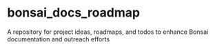 # bonsai_docs_roadmap
A repository for project ideas, roadmaps, and todos to enhance Bonsai documentation and outreach efforts
